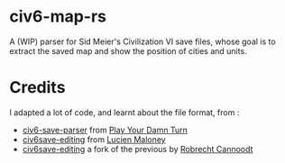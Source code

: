 # civ6-map-rs

A (WIP) parser for Sid Meier's Civilization VI save files, whose goal is to extract the saved map and show the position of cities and units.

# Credits

I adapted a lot of code, and learnt about the file format, from :

- [civ6-save-parser](https://github.com/pydt/civ6-save-parser) from [Play Your Damn Turn](https://www.playyourdamnturn.com/)
- [civ6save-editing](https://github.com/lucienmaloney/civ6save-editing) from [Lucien Maloney](https://github.com/lucienmaloney)
- [civ6save-editing](https://github.com/rcannood/civ6save-editing) a fork of the previous by [Robrecht Cannoodt](https://github.com/rcannood/)
